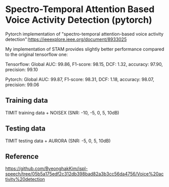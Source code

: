 # Spectro-Temporal Attention Based Voice Activity Detection (pytorch)
Pytorch implementation of "spectro-temporal attention-based voice activity detection":https://ieeexplore.ieee.org/document/8933025

My implementation of STAM provides slightly better performance compared to the original tensorflow one:

Tensorflow: Global AUC: 99.86, F1-score: 98.15, DCF: 1.32, accuracy: 97.90, precision: 99.10

Pytorch: Global AUC: 99.87, F1-score: 98.31, DCF: 1.18, accuracy: 98.07, precision: 99.06

## Training data
TIMIT training data + NOISEX (SNR: -10, -5, 0, 5, 10dB)
## Testing data
TIMIT testing data + AURORA (SNR: -5, 0, 5, 10dB)
## Reference
https://github.com/ByeonghakKim/ispl-speech/tree/05b5a175edf2c312db398bad82a3b3cc56da4756/Voice%20activity%20detection
